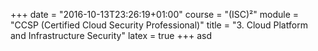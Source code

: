 +++
date = "2016-10-13T23:26:19+01:00"
course = "(ISC)²"
module = "CCSP (Certified Cloud Security Professional)"
title = "3. Cloud Platform and Infrastructure Security"
latex = true
+++
asd